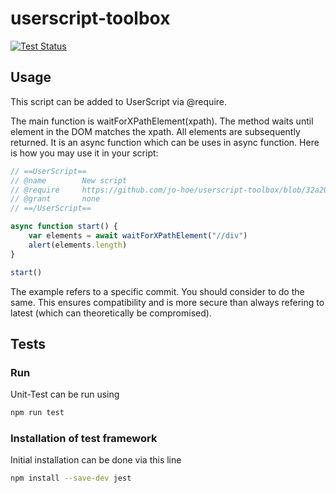 # userscript-toolbox

[![Test Status](https://github.com/jo-hoe/userscript-toolbox/workflows/test/badge.svg)](https://github.com/jo-hoe/userscript-toolbox/actions?workflow=test)

## Usage

This script can be added to UserScript via @require. 

The main function is waitForXPathElement(xpath). The method waits until element in the DOM matches the xpath. All elements are subsequently returned. It is an async function which can be uses in async function. Here is how you may use it in your script:

```js
// ==UserScript==
// @name        New script 
// @require     https://github.com/jo-hoe/userscript-toolbox/blob/32a2056fec8003544c5cecbefd04349ce3de0dce/waitForXPathElements.js
// @grant       none
// ==/UserScript==

async function start() {
    var elements = await waitForXPathElement("//div")
    alert(elements.length)
}

start()
```

The example refers to a specific commit. You should consider to do the same. This ensures compatibility and is more secure than always refering to latest (which can theoretically be compromised).

## Tests

### Run

Unit-Test can be run using

```bash
npm run test
```

### Installation of test framework

Initial installation can be done via this line

```bash
npm install --save-dev jest
```
